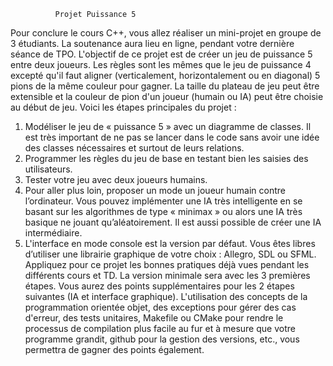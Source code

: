               Projet Puissance 5
Pour conclure le cours C++, vous allez réaliser un mini-projet en groupe de 3 étudiants. La
soutenance aura lieu en ligne, pendant votre dernière séance de TPO.
L'objectif de ce projet est de créer un jeu de puissance 5 entre deux joueurs. Les règles sont
les mêmes que le jeu de puissance 4 excepté qu'il faut aligner (verticalement, horizontalement
ou en diagonal) 5 pions de la même couleur pour gagner. La taille du plateau de jeu peut être
extensible et la couleur de pion d'un joueur (humain ou IA) peut être choisie au début de jeu.
Voici les étapes principales du projet :
1) Modéliser le jeu de « puissance 5 » avec un diagramme de classes. Il est très important de
ne pas se lancer dans le code sans avoir une idée des classes nécessaires et surtout de
leurs relations.
2) Programmer les règles du jeu de base en testant bien les saisies des utilisateurs.
3) Tester votre jeu avec deux joueurs humains.
4) Pour aller plus loin, proposer un mode un joueur humain contre l’ordinateur. Vous pouvez
implémenter une IA très intelligente en se basant sur les algorithmes de type « minimax »
ou alors une IA très basique ne jouant qu’aléatoirement. Il est aussi possible de créer une
IA intermédiaire.
5) L'interface en mode console est la version par défaut. Vous êtes libres d’utiliser une
librairie graphique de votre choix : Allegro, SDL ou SFML.
Appliquez pour ce projet les bonnes pratiques déjà vues pendant les différents cours et TD. La
version minimale sera avec les 3 premières étapes. Vous aurez des points supplémentaires
pour les 2 étapes suivantes (IA et interface graphique). L'utilisation des concepts de la
programmation orientée objet, des exceptions pour gérer des cas d'erreur, des tests unitaires,
Makefile ou CMake pour rendre le processus de compilation plus facile au fur et à mesure que
votre programme grandit, github pour la gestion des versions, etc., vous permettra de gagner
des points également. 
